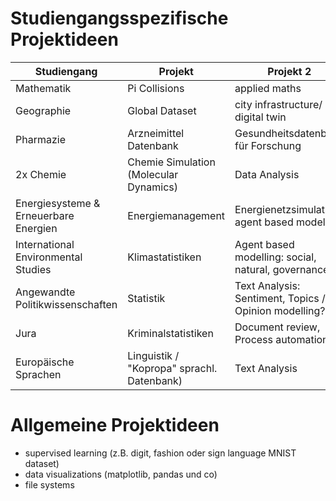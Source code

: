 # Studiengangsspezifische Projektideen
| Studiengang                           | Projekt                | Projekt 2   |
| ------------------------------------- | ---------------------- |-------------|
| Mathematik                            | Pi Collisions          |applied maths|
| Geographie                            | Global Dataset         |city infrastructure/ digital twin|
| Pharmazie                             | Arzneimittel Datenbank |Gesundheitsdatenbank für Forschung|
| 2x Chemie                             | Chemie Simulation (Molecular Dynamics) |Data Analysis|
| Energiesysteme & Erneuerbare Energien | Energiemanagement      |Energienetzsimulation, agent based models?|
| International Environmental Studies   | Klimastatistiken       |Agent based modelling: social, natural, governance |
| Angewandte Politikwissenschaften      | Statistik              |Text Analysis: Sentiment, Topics / Opinion modelling? |
| Jura                                  | Kriminalstatistiken    |Document review, Process automation,  |
| Europäische Sprachen                  | Linguistik / "Kopropa" sprachl. Datenbank)    |Text Analysis|

# Allgemeine Projektideen
- supervised learning (z.B. digit, fashion oder sign language MNIST dataset)
- data visualizations (matplotlib, pandas und co)
- file systems
